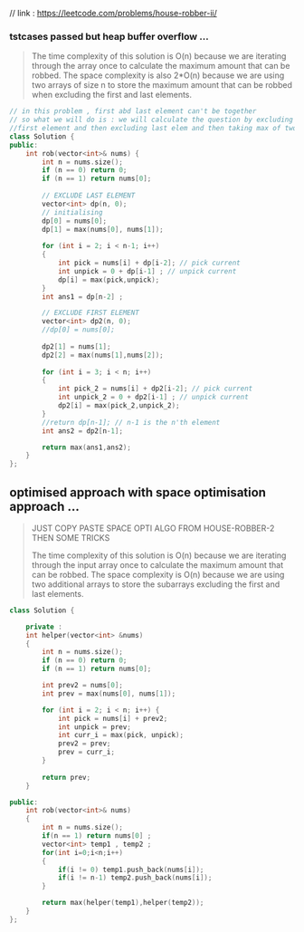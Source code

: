 // link : https://leetcode.com/problems/house-robber-ii/

### tstcases passed but heap buffer overflow ...
> The time complexity of this solution is O(n) because we are iterating through the array once to calculate the maximum amount that can be robbed.
> The space complexity is also 2*O(n) because we are using two arrays of size n to store the maximum amount that can be robbed when excluding the first and last elements.
```cpp
// in this problem , first abd last element can't be together
// so what we will do is : we will calculate the question by excluding
//first element and then excluding last elem and then taking max of two 
class Solution {
public:
    int rob(vector<int>& nums) {
        int n = nums.size();
        if (n == 0) return 0;
        if (n == 1) return nums[0];
        
        // EXCLUDE LAST ELEMENT
        vector<int> dp(n, 0);
        // initialising
        dp[0] = nums[0];
        dp[1] = max(nums[0], nums[1]);
        
        for (int i = 2; i < n-1; i++) 
        {
            int pick = nums[i] + dp[i-2]; // pick current
            int unpick = 0 + dp[i-1] ; // unpick current
            dp[i] = max(pick,unpick);
        }
        int ans1 = dp[n-2] ;

        // EXCLUDE FIRST ELEMENT
        vector<int> dp2(n, 0);
        //dp[0] = nums[0];
        
        dp2[1] = nums[1];
        dp2[2] = max(nums[1],nums[2]);
        
        for (int i = 3; i < n; i++) 
        {
            int pick_2 = nums[i] + dp2[i-2]; // pick current
            int unpick_2 = 0 + dp2[i-1] ; // unpick current
            dp2[i] = max(pick_2,unpick_2);
        }
        //return dp[n-1]; // n-1 is the n'th element
        int ans2 = dp2[n-1];

        return max(ans1,ans2);
    }
};

```

## optimised approach with space optimisation approach ...
> JUST COPY PASTE SPACE OPTI ALGO FROM HOUSE-ROBBER-2 THEN SOME TRICKS
>
>The time complexity of this solution is O(n) because we are iterating through the input array once to calculate the maximum amount that can be robbed.
> The space complexity is O(n) because we are using two additional arrays to store the subarrays excluding the first and last elements.
> 
```cpp
class Solution {

    private : 
    int helper(vector<int> &nums)
    {
        int n = nums.size();
        if (n == 0) return 0;
        if (n == 1) return nums[0];

        int prev2 = nums[0];
        int prev = max(nums[0], nums[1]);

        for (int i = 2; i < n; i++) {
            int pick = nums[i] + prev2;
            int unpick = prev;
            int curr_i = max(pick, unpick);
            prev2 = prev;
            prev = curr_i;
        }
        
        return prev;
    }

public:
    int rob(vector<int>& nums) 
    {   
        int n = nums.size();
        if(n == 1) return nums[0] ;
        vector<int> temp1 , temp2 ;
        for(int i=0;i<n;i++)
        {
            if(i != 0) temp1.push_back(nums[i]);
            if(i != n-1) temp2.push_back(nums[i]);
        }

        return max(helper(temp1),helper(temp2));
    }
};

```
